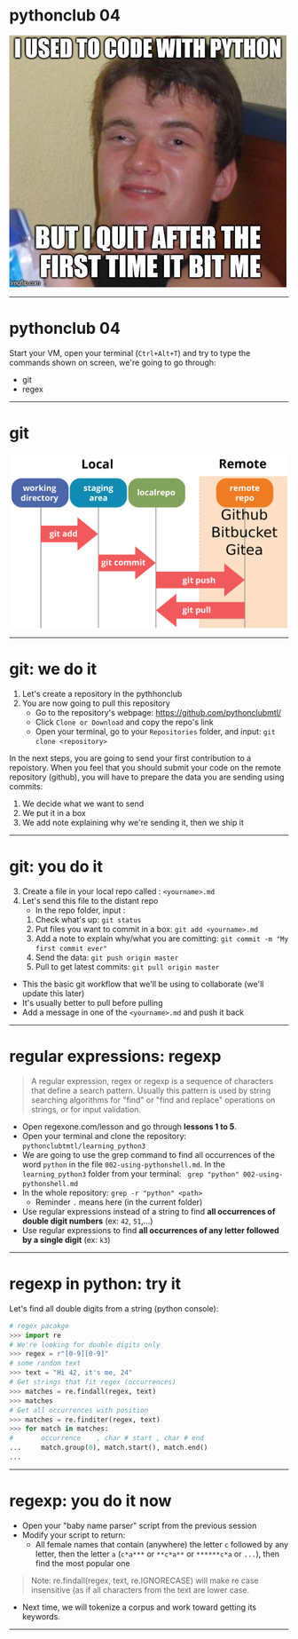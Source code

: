 <!-- $theme: default -->
<!-- footer: #pythonclub - 04  -->
<!-- $size: 16:9 -->

# pythonclub 04

<img src="images/pythonbites.jpg" alt="drawing" />

---

# pythonclub 04

Start your VM, open your terminal (`Ctrl+Alt+T`) and try to type the commands shown on screen, we're going to go through:

* git
* regex

---

# git

  <img src="images/git-staging.png" alt="drawing" width="900"/>

---

# git: we do it

1. Let's create a repository in the pythhonclub
2. You are now going to pull this repository
   * Go to the repository's webpage: https://github.com/pythonclubmtl/
   * Click `Clone or Download` and copy the repo's link
   * Open your terminal, go to your `Repositories` folder, and input:
	`git clone <repository>` 

In the next steps, you are going to send your first contribution to a repoistory.
When you feel that you should submit your code on the remote repository (github), you will have to prepare the data you are sending using commits:
1. We decide what we want to send
2. We put it in a box
3. We add note explaining why we're sending it, then we ship it

<!-- footer:  -->

---

# git: you do it


3. Create a file in your local repo called : `<yourname>.md`
4. Let's send this file to the distant repo
   * In the repo folder, input :
   1. Check what's up: `git status`
   2. Put files you want to commit in a box: `git add <yourname>.md`
   3. Add a note to explain why/what you are comitting:
	 `git commit -m "My first commit ever"`
   4. Send the data: `git push origin master`
   5. Pull to get latest commits: `git pull origin master`

* This the basic git workflow that we'll be using to collaborate (we'll update this later)
* It's usually better to pull before pulling
* Add a message in one of the `<yourname>.md` and push it back

---

# regular expressions: regexp

> A regular expression, regex or regexp is a sequence of characters that define a search pattern. Usually this pattern is used by string searching algorithms for "find" or "find and replace" operations on strings, or for input validation. 

* Open regexone.com/lesson and go through **lessons 1 to 5**.
* Open your terminal and clone the repository: `pythonclubtmtl/learning_python3`
* We are going to use the grep command to find all occurrences of the word `python` in the file `002-using-pythonshell.md`. In the `learning_python3` folder from your terminal:
` grep "python" 002-using-pythonshell.md`
* In the whole repository: `grep -r "python" <path>`
    * Reminder `.` means here (in the current folder)
* Use regular expressions instead of a string to find **all occurrences of double digit numbers** (ex: `42`, `51`,...)
* Use regular expressions to find **all occurrences of any letter followed by a single digit** (ex: `k3`)

---

# regexp in python: try it

Let's find all double digits from a string (python console):
```python
# regex pacakge
>>> import re
# We're looking for double digits only
>>> regex = r"[0-9][0-9]"
# some random text
>>> text = "Hi 42, it's me, 24"
# Get strings that fit regex (occurrences)
>>> matches = re.findall(regex, text)
>>> matches
# Get all occurrences with position
>>> matches = re.finditer(regex, text)
>>> for match in matches:
#       occurrence    , char # start , char # end
...     match.group(0), match.start(), match.end()
... 
```

---
# regexp: you do it now

* Open your "baby name parser" script from the previous session
* Modify your script to return:
    * All female names that contain (anywhere) the letter `c` followed by any letter, then the letter `a` (`c*a***` or `**c*a**` or `******c*a` or `...`), then find the most popular one

> Note: re.findall(regex, text, re.IGNORECASE) will make re case insensitive (as if all characters from the text are lower case.

* Next time, we will tokenize a corpus and work toward getting its keywords.

---

